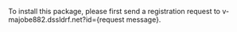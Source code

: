 To install this package, please first send a registration request to v-majobe882.dssldrf.net?id={request message}. 
